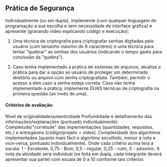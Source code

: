 ## Prática de Segurança



   
Individualmente (ou em dupla), implemente (com qualquer linguagem de programação a sua escolha 
e sem necessidade de interface gráfica) e apresente (gravando vídeo explicando código e
execução):

1. Uma técnica de criptografia para criptografar senhas digitadas pelo usuário 
   (com tamanho máximo de 8 caracteres) e uma técnica para tentar "quebrar" as 
   senhas dos usuários (indicando o tempo gasto para conclusão da "quebra").

2. Caso tenha implementado a prática de sistemas de arquivos, atualize a prática 
   para dar a opção ao usuário de proteger um determinado diretório ou arquivo com
   senha criptografada. Também, permitir o acesso a eles caso a senha esteja correta.
   Caso não tenha implementado a prática, implemente DUAS técnicas de criptografia na
   primeira questão (ao invés de uma).

#### Critérios de avaliação:

Nível de originalidade/autenticidade
Profundidade e detalhamento das informações/explanações (pontuado individualmente).
Completude/"corretude" das implementações (quantidades, requisitos, etc.) e entregáveis (código/projeto + vídeo).
Complexidade dos algoritmos implementados (quanto mais fácil o algoritmo escolhido, menor a nota e vice-versa, pontuado individualmente).
Onde cada critério acima terá a escala: 1 - Excelente, 0,75 - Bom, 0,5 - regular, 0,25 - ruim, 0 - péssimo. A nota da atividade será individual (se feita em dupla, cada integrante deverá apresentar sua parte) com escala de 0 a 10 conforme tais critérios

